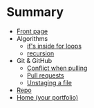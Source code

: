 # Summary

* [Front page](README.md)   
* Algorithms
  * [if's inside for loops](./02-04-2018__08-04-2018/05-04-2018.md)
  * [recursion](./09-04-2018__15-04-2018/14-04-2018.md)
* Git & GitHub
  * [Conflict when pulling](./02-04-2018__08-04-2018/03-04-2018.md)
  * [Pull requests](./09-04-2018__15-04-2018/09-04-2018.md)
  * [Unstaging a file](./09-04-2018__15-04-2018/15-04-2018.md)
* [Repo](https://github.com/elewa-academy/study-journal-template)
* [Home (your portfolio)](https://elewa-academy.github.io)
